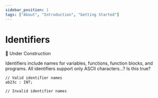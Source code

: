 ```yaml
---
sidebar_position: 1
tags: ["About", "Introduction", "Getting Started"]
---
```


# Identifiers

🔨 Under Construction

Identifiers include names for variables, functions, function blocks, and programs. All identifiers support only ASCII characters...? Is this true?

```iecst
// Valid identifier names
ab23c : INT;

// Invalid identifier names
```
